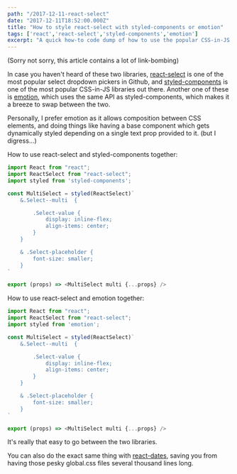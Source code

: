 ```yaml
---
path: "/2017-12-11-react-select"
date: "2017-12-11T18:52:00.000Z"
title: "How to style react-select with styled-components or emotion"
tags: ['react','react-select','styled-components','emotion']
excerpt: "A quick how-to code dump of how to use the popular CSS-in-JS libraries with react-select"
---
```


(Sorry not sorry, this article contains a lot of link-bombing)

In case you haven't heard of these two libraries,
<a href="https://github.com/JedWatson/react-select" target="_blank">react-select</a>
is one of the most popular select dropdown pickers in Github, and
<a href="https://www.styled-components.com/" target="_blank">styled-components</a>
is one of the most popular CSS-in-JS libraries out there. Another one of these
is <a href="https://emotion.sh/" target="_blank">emotion</a>, which uses the
same API as styled-components, which makes it a breeze to swap between the two.

Personally, I prefer emotion as it allows composition between CSS elements, and
doing things like having a base component which gets dynamically styled
depending on a single text prop provided to it. (but I digress...)

How to use react-select and styled-components together:

```javascript
import React from "react";
import ReactSelect from "react-select";
import styled from 'styled-components';

const MultiSelect = styled(ReactSelect)`
	&.Select--multi  {

		.Select-value {
			display: inline-flex;
			align-items: center;
		}
	}

	& .Select-placeholder {
		font-size: smaller;
	}
`

export (props) => <MultiSelect multi {...props} />
```

How to use react-select and emotion together:

```javascript
import React from "react";
import ReactSelect from "react-select";
import styled from 'emotion';

const MultiSelect = styled(ReactSelect)`
	&.Select--multi  {

		.Select-value {
			display: inline-flex;
			align-items: center;
		}
	}

	& .Select-placeholder {
		font-size: smaller;
	}
`

export (props) => <MultiSelect multi {...props} />
```

It's really that easy to go between the two libraries.

You can also do the exact same thing with
<a href="https://github.com/airbnb/react-dates">react-dates</a>, saving you from
having those pesky global.css files several thousand lines long.
